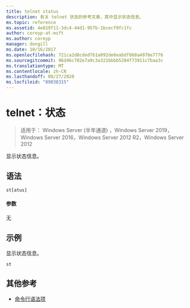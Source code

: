 ```yaml
---
title: telnet status
description: 有关 telnet 状态的参考文章，其中显示状态信息。
ms.topic: reference
ms.assetid: 4e819f11-3dc4-44d1-957b-1bcecf9fc1fc
author: coreyp-at-msft
ms.author: coreyp
manager: dongill
ms.date: 10/16/2017
ms.openlocfilehash: 721ca2d8cded7b1a092de6eabdf868a4978e7776
ms.sourcegitcommit: 96d46c702e7a9c3a321bbbb5284f73911c7baa3c
ms.translationtype: MT
ms.contentlocale: zh-CN
ms.lasthandoff: 08/27/2020
ms.locfileid: "89038315"
---
```

# <a name="telnet-status"></a>telnet：状态

> 适用于： Windows Server (半年通道) ，Windows Server 2019，Windows Server 2016，Windows Server 2012 R2，Windows Server 2012

显示状态信息。

## <a name="syntax"></a>语法
```
st[atus]
```
#### <a name="parameters"></a>参数
无
## <a name="examples"></a>示例
显示状态信息。
```
st
```
## <a name="additional-references"></a>其他参考
- [命令行语法项](command-line-syntax-key.md)
